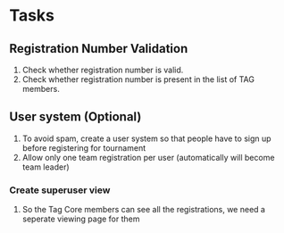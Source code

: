 # Tasks

## Registration Number Validation

1. Check whether registration number is valid.
2. Check whether registration number is present in the list of TAG members.

## User system (Optional) 

1. To avoid spam, create a user system so that people have to sign up before registering for tournament
2. Allow only one team registration per user (automatically will become team leader)

### Create superuser view

1. So the Tag Core members can see all the registrations, we need a seperate viewing page for them
